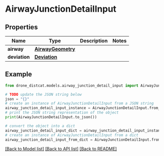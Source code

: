 # AirwayJunctionDetailInput


## Properties

Name | Type | Description | Notes
------------ | ------------- | ------------- | -------------
**airway** | [**AirwayGeometry**](AirwayGeometry.md) |  | 
**deviation** | [**Deviation**](Deviation.md) |  | 

## Example

```python
from drone_distcat.models.airway_junction_detail_input import AirwayJunctionDetailInput

# TODO update the JSON string below
json = "{}"
# create an instance of AirwayJunctionDetailInput from a JSON string
airway_junction_detail_input_instance = AirwayJunctionDetailInput.from_json(json)
# print the JSON string representation of the object
print(AirwayJunctionDetailInput.to_json())

# convert the object into a dict
airway_junction_detail_input_dict = airway_junction_detail_input_instance.to_dict()
# create an instance of AirwayJunctionDetailInput from a dict
airway_junction_detail_input_from_dict = AirwayJunctionDetailInput.from_dict(airway_junction_detail_input_dict)
```
[[Back to Model list]](../README.md#documentation-for-models) [[Back to API list]](../README.md#documentation-for-api-endpoints) [[Back to README]](../README.md)


